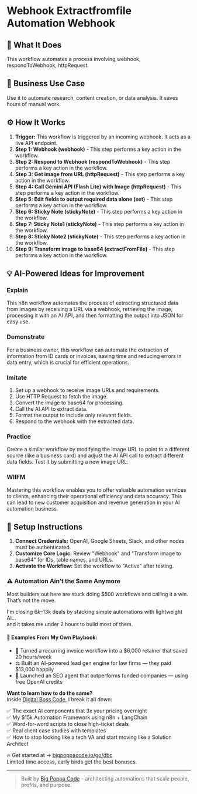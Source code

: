 # Webhook Extractfromfile Automation Webhook

## 🚀 What It Does
This workflow automates a process involving webhook, respondToWebhook, httpRequest.

## 💼 Business Use Case
Use it to automate research, content creation, or data analysis. It saves hours of manual work.

## ⚙️ How It Works
1.  **Trigger:** This workflow is triggered by an incoming webhook. It acts as a live API endpoint.
2. **Step 1: Webhook (webhook)** - This step performs a key action in the workflow.
3. **Step 2: Respond to Webhook (respondToWebhook)** - This step performs a key action in the workflow.
4. **Step 3: Get image from URL (httpRequest)** - This step performs a key action in the workflow.
5. **Step 4: Call Gemini API (Flash Lite) with Image (httpRequest)** - This step performs a key action in the workflow.
6. **Step 5: Edit fields to output required data alone (set)** - This step performs a key action in the workflow.
7. **Step 6: Sticky Note (stickyNote)** - This step performs a key action in the workflow.
8. **Step 7: Sticky Note1 (stickyNote)** - This step performs a key action in the workflow.
9. **Step 8: Sticky Note2 (stickyNote)** - This step performs a key action in the workflow.
10. **Step 9: Transform image to base64 (extractFromFile)** - This step performs a key action in the workflow.

## 💡 AI-Powered Ideas for Improvement
### Explain
This n8n workflow automates the process of extracting structured data from images by receiving a URL via a webhook, retrieving the image, processing it with an AI API, and then formatting the output into JSON for easy use.

### Demonstrate
For a business owner, this workflow can automate the extraction of information from ID cards or invoices, saving time and reducing errors in data entry, which is crucial for efficient operations.

### Imitate
1. Set up a webhook to receive image URLs and requirements.
2. Use HTTP Request to fetch the image.
3. Convert the image to base64 for processing.
4. Call the AI API to extract data.
5. Format the output to include only relevant fields.
6. Respond to the webhook with the extracted data.

### Practice
Create a similar workflow by modifying the image URL to point to a different source (like a business card) and adjust the AI API call to extract different data fields. Test it by submitting a new image URL.

### WIIFM
Mastering this workflow enables you to offer valuable automation services to clients, enhancing their operational efficiency and data accuracy. This can lead to new customer acquisition and revenue generation in your AI automation business.

## 🔧 Setup Instructions
1. **Connect Credentials:** OpenAI, Google Sheets, Slack, and other nodes must be authenticated.
2. **Customize Core Logic:** Review "Webhook" and "Transform image to base64" for IDs, table names, and URLs.
3. **Activate the Workflow:** Set the workflow to "Active" after testing.

### ⚠️ Automation Ain’t the Same Anymore

Most builders out here are stuck doing $500 workflows and calling it a win.  
That’s not the move.  

I'm closing $6k–$13k deals by stacking simple automations with lightweight AI...  
and it takes me under 2 hours to build most of them.

#### 🧠 Examples From My Own Playbook:
- 🔁 Turned a recurring invoice workflow into a $6,000 retainer that saved 20 hours/week  
- ⚖️ Built an AI-powered lead gen engine for law firms — they paid $13,000 happily  
- 🚀 Launched an SEO agent that outperforms funded companies — using free OpenAI credits  

**Want to learn how to do the same?**  
Inside [Digital Boss Code](https://bigpoppacode.io/go/dbc), I break it all down:

✅ The exact AI components that 3x your pricing overnight  
✅ My $15k Automation Framework using n8n + LangChain  
✅ Word-for-word scripts to close high-ticket deals  
✅ Real client case studies with templates  
✅ How to stop looking like a tech VA and start moving like a Solution Architect  

🔥 Get started at → [bigpoppacode.io/go/dbc](https://bigpoppacode.io/go/dbc)  
Limited time access, early birds get the best bonuses.

---
> Built by [Big Poppa Code](https://bigpoppacode.io) – architecting automations that scale people, profits, and purpose.
